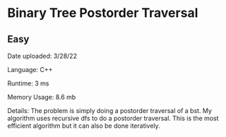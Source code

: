 
# Binary Tree Postorder Traversal

## Easy

Date uploaded: 3/28/22

Language: C++

Runtime: 3 ms

Memory Usage: 8.6 mb

Details: The problem is simply doing a postorder traversal of a bst. My algorithm uses recursive dfs to do a postorder traversal. This is the most efficient algorithm but it can also be done iteratively.
